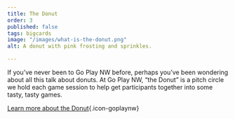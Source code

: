 ```yaml
---
title: The Donut
order: 3
published: false
tags: bigcards
image: "/images/what-is-the-donut.png"
alt: A donut with pink frosting and sprinkles.

---
```

If you’ve never been to Go Play NW before, perhaps you’ve been wondering about all this talk about donuts. At Go Play NW, “the Donut” is a pitch circle we hold each game session to help get participants together into some tasty, tasty games.

[Learn more about the Donut](/the-donut-online){.icon-goplaynw}
